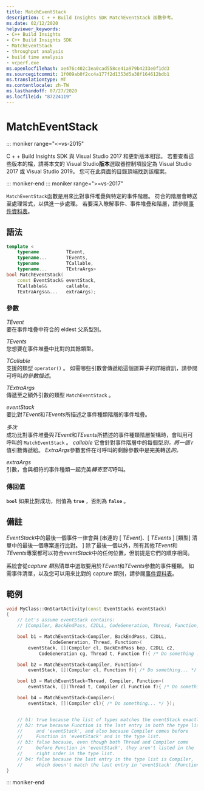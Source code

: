 ```yaml
---
title: MatchEventStack
description: C + + Build Insights SDK MatchEventStack 函數參考。
ms.date: 02/12/2020
helpviewer_keywords:
- C++ Build Insights
- C++ Build Insights SDK
- MatchEventStack
- throughput analysis
- build time analysis
- vcperf.exe
ms.openlocfilehash: ae476c402c3ea0cad558ce41a979b4233e0f1dd3
ms.sourcegitcommit: 1f009ab0f2cc4a177f2d1353d5a38f164612bdb1
ms.translationtype: MT
ms.contentlocale: zh-TW
ms.lasthandoff: 07/27/2020
ms.locfileid: "87224119"
---
```

# <a name="matcheventstack"></a>MatchEventStack

::: moniker range="<=vs-2015"

C + + Build Insights SDK 與 Visual Studio 2017 和更新版本相容。 若要查看這些版本的檔，請將本文的 Visual Studio**版本**選取器控制項設定為 Visual Studio 2017 或 Visual Studio 2019。 您可在此頁面的目錄頂端找到該檔案。

::: moniker-end
::: moniker range=">=vs-2017"

`MatchEventStack`函數是用來比對事件堆疊與特定的事件階層。 符合的階層會轉送至處理常式，以供進一步處理。 若要深入瞭解事件、事件堆疊和階層，請參閱[事件資料表](../event-table.md)。

## <a name="syntax"></a>語法

```cpp
template <
    typename          TEvent,
    typename...       TEvents,
    typename          TCallable,
    typename...       TExtraArgs>
bool MatchEventStack(
    const EventStack& eventStack,
    TCallable&&       callable,
    TExtraArgs&&...   extraArgs);
```

### <a name="parameters"></a>參數

*TEvent*\
要在事件堆疊中符合的 eldest 父系型別。

*TEvents*\
您想要在事件堆疊中比對的其餘類型。

*TCallable*\
支援的類型 `operator()` 。 如需哪些引數會傳遞給這個運算子的詳細資訊，請參閱可呼叫*的參數描述*。

*TExtraArgs*\
傳遞至之額外引數的類型 `MatchEventStack` 。

*eventStack*\
要比對*TEvent*和*TEvents*所描述之事件種類階層的事件堆疊。

*多次*\
成功比對事件堆疊與*TEvent*和*TEvents*所描述的事件種類階層架構時，會叫用可呼叫的 `MatchEventStack` 。 *callable* 它會針對事件階層中的每個型*別，將一個 r*值引數傳遞給。 *ExtraArgs*參數套件在可呼叫的剩餘參數中是完美轉送*的。*

*extraArgs*\
引數，會與相符的事件種類一起完美*轉寄至可*呼叫。

### <a name="return-value"></a>傳回值

**`bool`** 如果比對成功，則值為 **`true`** ，否則為 **`false`** 。

## <a name="remarks"></a>備註

*EventStack*中的最後一個事件一律會與 [串連的 \[ *TEvent*]、[ *TEvents* ] [類型] 清單中的最後一個專案進行比對。 \] 除了最後一個以外，所有其他*TEvent*和*TEvents*專案都可以符合*eventStack*中的任何位置，但前提是它們的順序相同。

系統會從*capture 類別*清單中選取要用於*TEvent*和*TEvents*參數的事件種類。 如需事件清單，以及您可以用來比對的 capture 類別，請參閱[事件資料表](../event-table.md)。

## <a name="example"></a>範例

```cpp
void MyClass::OnStartActivity(const EventStack& eventStack)
{
    // Let's assume eventStack contains:
    // [Compiler, BackEndPass, C2DLL, CodeGeneration, Thread, Function]

    bool b1 = MatchEventStack<Compiler, BackEndPass, C2DLL,
                CodeGeneration, Thread, Function>(
        eventStack, [](Compiler cl, BackEndPass bep, C2DLL c2,
            CodeGeneration cg, Thread t, Function f){ /* Do something ... */ });

    bool b2 = MatchEventStack<Compiler, Function>(
        eventStack, [](Compiler cl, Function f){ /* Do something... */ });

    bool b3 = MatchEventStack<Thread, Compiler, Function>(
        eventStack, [](Thread t, Compiler cl Function f){ /* Do something... */ });

    bool b4 = MatchEventStack<Compiler>(
        eventStack, [](Compiler cl){ /* Do something... */ });


    // b1: true because the list of types matches the eventStack exactly.
    // b2: true because Function is the last entry in both the type list
    //     and 'eventStack', and also because Compiler comes before
    //     Function in 'eventStack' and in the type list.
    // b3: false because, even though both Thread and Compiler come
    //     before Function in 'eventStack', they aren't listed in the
    //     right order in the type list.
    // b4: false because the last entry in the type list is Compiler,
    //     which doesn't match the last entry in 'eventStack' (Function).
}
```

::: moniker-end
